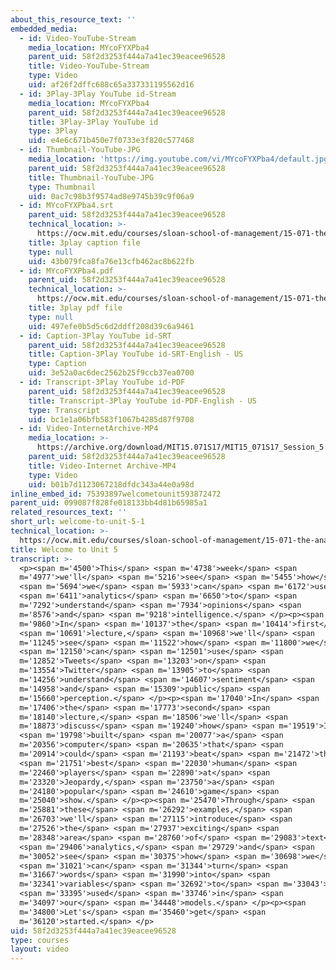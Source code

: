 ```yaml
---
about_this_resource_text: ''
embedded_media:
  - id: Video-YouTube-Stream
    media_location: MYcoFYXPba4
    parent_uid: 58f2d3253f444a7a41ec39eacee96528
    title: Video-YouTube-Stream
    type: Video
    uid: af26f2dffc688c65a337331195562d16
  - id: 3Play-3Play YouTube id-Stream
    media_location: MYcoFYXPba4
    parent_uid: 58f2d3253f444a7a41ec39eacee96528
    title: 3Play-3Play YouTube id
    type: 3Play
    uid: e4e6c671b450e7f0733e3f820c577468
  - id: Thumbnail-YouTube-JPG
    media_location: 'https://img.youtube.com/vi/MYcoFYXPba4/default.jpg'
    parent_uid: 58f2d3253f444a7a41ec39eacee96528
    title: Thumbnail-YouTube-JPG
    type: Thumbnail
    uid: 0ac7c98b3f9574ad8e9745b39c9f06a9
  - id: MYcoFYXPba4.srt
    parent_uid: 58f2d3253f444a7a41ec39eacee96528
    technical_location: >-
      https://ocw.mit.edu/courses/sloan-school-of-management/15-071-the-analytics-edge-spring-2017/text-analytics/welcome-to-unit-5/welcome-to-unit-5-1/MYcoFYXPba4.srt
    title: 3play caption file
    type: null
    uid: 43b079fca8fa76e13cfb462ac8b622fb
  - id: MYcoFYXPba4.pdf
    parent_uid: 58f2d3253f444a7a41ec39eacee96528
    technical_location: >-
      https://ocw.mit.edu/courses/sloan-school-of-management/15-071-the-analytics-edge-spring-2017/text-analytics/welcome-to-unit-5/welcome-to-unit-5-1/MYcoFYXPba4.pdf
    title: 3play pdf file
    type: null
    uid: 497efe0b5d5c6d2ddff208d39c6a9461
  - id: Caption-3Play YouTube id-SRT
    parent_uid: 58f2d3253f444a7a41ec39eacee96528
    title: Caption-3Play YouTube id-SRT-English - US
    type: Caption
    uid: 3e52a0ac6dec2562b25f9ccb37ea0700
  - id: Transcript-3Play YouTube id-PDF
    parent_uid: 58f2d3253f444a7a41ec39eacee96528
    title: Transcript-3Play YouTube id-PDF-English - US
    type: Transcript
    uid: bc1e1a06bfb583f1067b4285d87f9708
  - id: Video-InternetArchive-MP4
    media_location: >-
      https://archive.org/download/MIT15.071S17/MIT15_071S17_Session_5.1.01_300k.mp4
    parent_uid: 58f2d3253f444a7a41ec39eacee96528
    title: Video-Internet Archive-MP4
    type: Video
    uid: b01b7d1123067218dfdc343a44e0a98d
inline_embed_id: 75393897welcometounit593872472
parent_uid: 099087f828fe018133bb4d81b65985a1
related_resources_text: ''
short_url: welcome-to-unit-5-1
technical_location: >-
  https://ocw.mit.edu/courses/sloan-school-of-management/15-071-the-analytics-edge-spring-2017/text-analytics/welcome-to-unit-5/welcome-to-unit-5-1
title: Welcome to Unit 5
transcript: >-
  <p><span m='4500'>This</span> <span m='4738'>week</span> <span
  m='4977'>we'll</span> <span m='5216'>see</span> <span m='5455'>how</span>
  <span m='5694'>we</span> <span m='5933'>can</span> <span m='6172'>use</span>
  <span m='6411'>analytics</span> <span m='6650'>to</span> <span
  m='7292'>understand</span> <span m='7934'>opinions</span> <span
  m='8576'>and</span> <span m='9218'>intelligence.</span> </p><p><span
  m='9860'>In</span> <span m='10137'>the</span> <span m='10414'>first</span>
  <span m='10691'>lecture,</span> <span m='10968'>we'll</span> <span
  m='11245'>see</span> <span m='11522'>how</span> <span m='11800'>we</span>
  <span m='12150'>can</span> <span m='12501'>use</span> <span
  m='12852'>Tweets</span> <span m='13203'>on</span> <span
  m='13554'>Twitter</span> <span m='13905'>to</span> <span
  m='14256'>understand</span> <span m='14607'>sentiment</span> <span
  m='14958'>and</span> <span m='15309'>public</span> <span
  m='15660'>perception.</span> </p><p><span m='17040'>In</span> <span
  m='17406'>the</span> <span m='17773'>second</span> <span
  m='18140'>lecture,</span> <span m='18506'>we'll</span> <span
  m='18873'>discuss</span> <span m='19240'>how</span> <span m='19519'>IBM</span>
  <span m='19798'>built</span> <span m='20077'>a</span> <span
  m='20356'>computer</span> <span m='20635'>that</span> <span
  m='20914'>could</span> <span m='21193'>beat</span> <span m='21472'>the</span>
  <span m='21751'>best</span> <span m='22030'>human</span> <span
  m='22460'>players</span> <span m='22890'>at</span> <span
  m='23320'>Jeopardy,</span> <span m='23750'>a</span> <span
  m='24180'>popular</span> <span m='24610'>game</span> <span
  m='25040'>show.</span> </p><p><span m='25470'>Through</span> <span
  m='25881'>these</span> <span m='26292'>examples,</span> <span
  m='26703'>we'll</span> <span m='27115'>introduce</span> <span
  m='27526'>the</span> <span m='27937'>exciting</span> <span
  m='28348'>area</span> <span m='28760'>of</span> <span m='29083'>text</span>
  <span m='29406'>analytics,</span> <span m='29729'>and</span> <span
  m='30052'>see</span> <span m='30375'>how</span> <span m='30698'>we</span>
  <span m='31021'>can</span> <span m='31344'>turn</span> <span
  m='31667'>words</span> <span m='31990'>into</span> <span
  m='32341'>variables</span> <span m='32692'>to</span> <span m='33043'>be</span>
  <span m='33395'>used</span> <span m='33746'>in</span> <span
  m='34097'>our</span> <span m='34448'>models.</span> </p><p><span
  m='34800'>Let's</span> <span m='35460'>get</span> <span
  m='36120'>started.</span> </p>
uid: 58f2d3253f444a7a41ec39eacee96528
type: courses
layout: video
---
```

